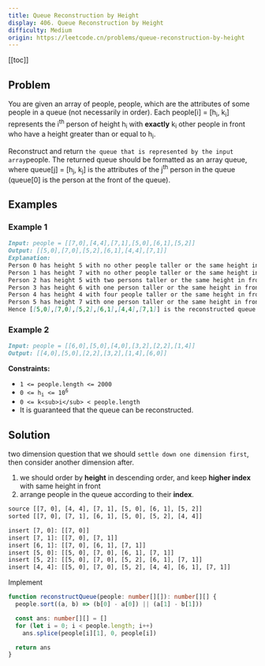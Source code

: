 ```yaml
---
title: Queue Reconstruction by Height
display: 406. Queue Reconstruction by Height
difficulty: Medium
origin: https://leetcode.cn/problems/queue-reconstruction-by-height
---
```


[[toc]]

## Problem

You are given an array of people, people, which are the attributes of some people in a queue (not necessarily in order). Each people[i] = [h<sub>i</sub>, k<sub>i</sub>] represents the i<sup>th</sup> person of height h<sub>i</sub> with **exactly** k<sub>i</sub> other people in front who have a height greater than or equal to h<sub>i</sub>.

Reconstruct and return `the queue that is represented by the input array`people. The returned queue should be formatted as an array queue, where queue[j] = [h<sub>j</sub>, k<sub>j</sub>] is the attributes of the j<sup>th</sup> person in the queue (queue[0] is the person at the front of the queue).

## Examples

### Example 1

```md
Input: people = [[7,0],[4,4],[7,1],[5,0],[6,1],[5,2]]
Output: [[5,0],[7,0],[5,2],[6,1],[4,4],[7,1]]
Explanation:
Person 0 has height 5 with no other people taller or the same height in front.
Person 1 has height 7 with no other people taller or the same height in front.
Person 2 has height 5 with two persons taller or the same height in front, which is person 0 and 1.
Person 3 has height 6 with one person taller or the same height in front, which is person 1.
Person 4 has height 4 with four people taller or the same height in front, which are people 0, 1, 2, and 3.
Person 5 has height 7 with one person taller or the same height in front, which is person 1.
Hence [[5,0],[7,0],[5,2],[6,1],[4,4],[7,1]] is the reconstructed queue.
```

### Example 2

```md
Input: people = [[6,0],[5,0],[4,0],[3,2],[2,2],[1,4]]
Output: [[4,0],[5,0],[2,2],[3,2],[1,4],[6,0]]
```

**Constraints:**

- `1 <= people.length <= 2000`
- <code>0 <= h<sub>i</sub> <= 10<sup>6</sup></code>
- `0 <= k<sub>i</sub> < people.length`
- It is guaranteed that the queue can be reconstructed.

## Solution

two dimension question that we should `settle down one dimension first`, then consider another dimension after.

1. we should order by **height** in descending order, and keep **higher index** with same height in front
2. arrange people in the queue according to their **index**.

```txt
source [[7, 0], [4, 4], [7, 1], [5, 0], [6, 1], [5, 2]]
sorted [[7, 0], [7, 1], [6, 1], [5, 0], [5, 2], [4, 4]]

insert [7, 0]: [[7, 0]]
insert [7, 1]: [[7, 0], [7, 1]]
insert [6, 1]: [[7, 0], [6, 1], [7, 1]]
insert [5, 0]: [[5, 0], [7, 0], [6, 1], [7, 1]]
insert [5, 2]: [[5, 0], [7, 0], [5, 2], [6, 1], [7, 1]]
insert [4, 4]: [[5, 0], [7, 0], [5, 2], [4, 4], [6, 1], [7, 1]]
```

Implement

```ts
function reconstructQueue(people: number[][]): number[][] {
  people.sort((a, b) => (b[0] - a[0]) || (a[1] - b[1]))

  const ans: number[][] = []
  for (let i = 0; i < people.length; i++)
    ans.splice(people[i][1], 0, people[i])

  return ans
}
```

